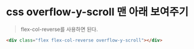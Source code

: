 # css overflow-y-scroll 맨 아래 보여주기

> flex-col-reverse를 사용하면 된다.

```html
<div class="flex flex-col-reverse overflow-y-scroll"></div>
```
